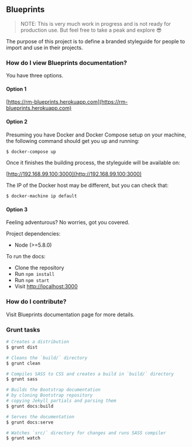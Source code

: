 Blueprints
---

> NOTE: This is very much work in progress and is not ready for production use. But feel free to take a peak and explore 😎

The purpose of this project is to define a branded styleguide for people to import and use in their projects.

### How do I view Blueprints documentation?

You have three options.

#### Option 1

[https://rm-blueprints.herokuapp.com](https://rm-blueprints.herokuapp.com)

#### Option 2

Presuming you have Docker and Docker Compose setup on your machine, the following command should get you up and running:

```bash
$ docker-compose up
```

Once it finishes the building process, the styleguide will be available on:

[http://192.168.99.100:3000](http://192.168.99.100:3000)

The IP of the Docker host may be different, but you can check that:

```bash
$ docker-machine ip default
```

#### Option 3

Feeling adventurous? No worries, got you covered.

Project dependencies:

* Node (>=5.8.0)

To run the docs:

* Clone the repository
* Run `npm install`
* Run `npm start`
* Visit [http://localhost:3000](http://localhost:3000)

### How do I contribute?

Visit Blueprints documentation page for more details.

### Grunt tasks

```bash
# Creates a distribution
$ grunt dist

# Cleans the `build/` directory
$ grunt clean

# Compiles SASS to CSS and creates a build in `build/` directory
$ grunt sass

# Builds the Bootstrap documentation
# by cloning Bootstrap repository
# copying Jekyll partials and parsing them
$ grunt docs:build

# Serves the documentation
$ grunt docs:serve

# Watches `src/` directory for changes and runs SASS compiler
$ grunt watch
```
